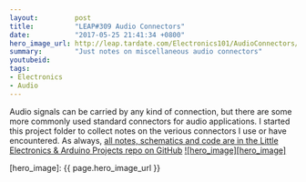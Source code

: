```yaml
---
layout:         post
title:          "LEAP#309 Audio Connectors"
date:           "2017-05-25 21:41:34 +0800"
hero_image_url: http://leap.tardate.com/Electronics101/AudioConnectors/assets/AudioConnectors_build.jpg
summary:        "Just notes on miscellaneous audio connectors"
youtubeid:
tags:
- Electronics
- Audio
---
```


Audio signals can be carried by any kind of connection, but there are some more commonly used standard connectors for audio applications.
I started this project folder to collect notes on the verious connectors I use or have encountered.
As always, [all notes, schematics and code are in the Little Electronics & Arduino Projects repo on GitHub][project]
[![hero_image][hero_image]][project]

[leap]: http://leap.tardate.com
[project]: https://github.com/tardate/LittleArduinoProjects/tree/master/Electronics101/AudioConnectors
[hero_image]: {{ page.hero_image_url }}
